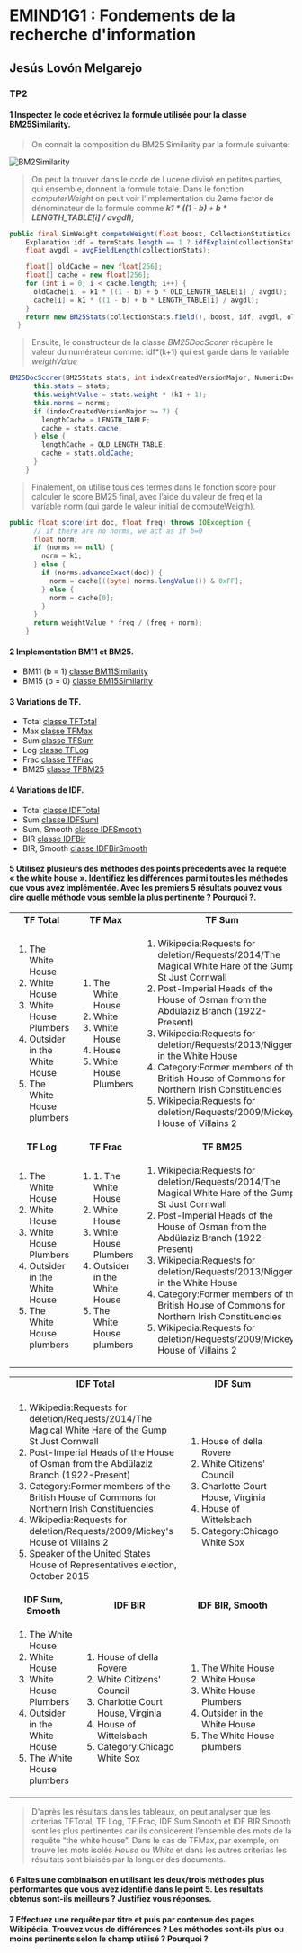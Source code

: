 

# EMIND1G1 : Fondements de la recherche d'information

## Jesús Lovón Melgarejo

### TP2

#### 1 Inspectez le code et écrivez la formule utilisée pour la classe BM25Similarity.
> On connait la composition du BM25 Similarity par la formule suivante:
> 
![BM2Similarity](https://wikimedia.org/api/rest_v1/media/math/render/svg/43e5c609557364f7836b6b2f4cd8ea41deb86a96)

> On peut la trouver dans le code de Lucene divisé en petites parties, qui ensemble, donnent la formule totale. Dans le fonction *computerWeight* on peut voir l'implementation du 2eme factor de dénominateur de la formule comme  ***k1 * ((1 - b) + b * LENGTH_TABLE[i] / avgdl);***

```java
public final SimWeight computeWeight(float boost, CollectionStatistics collectionStats, TermStatistics... termStats) {
    Explanation idf = termStats.length == 1 ? idfExplain(collectionStats, termStats[0]) : idfExplain(collectionStats, termStats);
    float avgdl = avgFieldLength(collectionStats);

    float[] oldCache = new float[256];
    float[] cache = new float[256];
    for (int i = 0; i < cache.length; i++) {
      oldCache[i] = k1 * ((1 - b) + b * OLD_LENGTH_TABLE[i] / avgdl);
      cache[i] = k1 * ((1 - b) + b * LENGTH_TABLE[i] / avgdl);
    }
    return new BM25Stats(collectionStats.field(), boost, idf, avgdl, oldCache, cache);
  }
```

> Ensuite, le constructeur de la classe _BM25DocScorer_ récupère le valeur du numérateur comme: idf*(k+1) qui est gardé dans le variable *weigthValue*
```java
BM25DocScorer(BM25Stats stats, int indexCreatedVersionMajor, NumericDocValues norms) throws IOException {
      this.stats = stats;
      this.weightValue = stats.weight * (k1 + 1);
      this.norms = norms;
      if (indexCreatedVersionMajor >= 7) {
        lengthCache = LENGTH_TABLE;
        cache = stats.cache;
      } else {
        lengthCache = OLD_LENGTH_TABLE;
        cache = stats.oldCache;
      }
    }
```
> Finalement, on utilise tous ces termes dans le fonction score pour calculer le score BM25 final, avec l’aide du valeur de freq et la variable norm (qui garde le valeur initial de computeWeigth).
```java
public float score(int doc, float freq) throws IOException {
      // if there are no norms, we act as if b=0
      float norm;
      if (norms == null) {
        norm = k1;
      } else {
        if (norms.advanceExact(doc)) {
          norm = cache[((byte) norms.longValue()) & 0xFF];
        } else {
          norm = cache[0];
        }
      }
      return weightValue * freq / (freq + norm);
    }
```

#### 2 Implementation BM11 et BM25.
- BM11 (b = 1) [classe BM11Similarity](https://github.com/jeslev/UPS-FRI/blob/TP2/src/tp1/BM11Similarity.java)
- BM15 (b = 0) [classe BM15Similarity](https://github.com/jeslev/UPS-FRI/blob/TP2/src/tp1/BM15Similarity.java)

#### 3 Variations de TF.
- Total  [classe TFTotal](https://github.com/jeslev/UPS-FRI/blob/TP2/src/tp1/TFTotal.java)
- Max  [classe TFMax](https://github.com/jeslev/UPS-FRI/blob/TP2/src/tp1/TFMax.java)
 - Sum  [classe TFSum](https://github.com/jeslev/UPS-FRI/blob/TP2/src/tp1/TFSum.java)
 - Log  [classe TFLog](https://github.com/jeslev/UPS-FRI/blob/TP2/src/tp1/TFLog.java)
 - Frac  [classe TFFrac](https://github.com/jeslev/UPS-FRI/blob/TP2/src/tp1/TFFrac.java)
 - BM25  [classe TFBM25](https://github.com/jeslev/UPS-FRI/blob/TP2/src/tp1/TFBM25.java)


#### 4 Variations de IDF.
- Total [classe IDFTotal](https://github.com/jeslev/UPS-FRI/blob/TP2/src/tp1/IDFTotal.java)
- Sum [classe IDFSuml](https://github.com/jeslev/UPS-FRI/blob/TP2/src/tp1/IDFSum.java)
- Sum, Smooth [classe IDFSmooth](https://github.com/jeslev/UPS-FRI/blob/TP2/src/tp1/IDFSmooth.java)
- BIR [classe IDFBir](https://github.com/jeslev/UPS-FRI/blob/TP2/src/tp1/IDFBir.java)
- BIR, Smooth [classe IDFBirSmooth](https://github.com/jeslev/UPS-FRI/blob/TP2/src/tp1/IDFBirSmooth.java)

#### 5 Utilisez plusieurs des méthodes des points précédents avec la requête « the white house ». Identifiez les différences parmi toutes les méthodes que vous avez implémentée. Avec les premiers 5 résultats pouvez vous dire quelle méthode vous semble la plus pertinente ? Pourquoi ?.

<table>
    <tbody>
    <tr>
    <td align="center"><b>TF Total</b></td>
    <td align="center"><b>TF Max</b></td>
    <td align="center" width="50%"><b>TF Sum</b></td>
    </tr>
    <tr>
    <td><ol>  
    <li>The White House</li>
<li>White House</li>
<li>White House Plumbers</li>
<li>Outsider in the White House</li>
<li>The White House plumbers</li>
</ol></td>
<td><ol> 
<li>The White House</li>
<li>White</li>
<li>White House</li>
<li>House</li>
<li>White House Plumbers</li>
 <ol></td>
    <td><ol>  
<li>Wikipedia:Requests for deletion/Requests/2014/The Magical White Hare of the Gump St Just Cornwall</li>
<li>Post-Imperial Heads of the House of Osman from the Abdülaziz Branch (1922-Present)</li>
<li>Wikipedia:Requests for deletion/Requests/2013/Niggers in the White House</li>
<li>Category:Former members of the British House of Commons for Northern Irish Constituencies</li>
<li>Wikipedia:Requests for deletion/Requests/2009/Mickey's House of Villains 2</li>
</ol></td>
    </tr>
    <tr>
    <td align="center"><b>TF Log</b></td>
    <td align="center"><b>TF Frac</b></td>
    <td align="center" width="40%"><b>TF BM25</b></td>
    </tr>
    <tr>
    <td><ol>  
    <li>The White House</li>
<li>White House</li>
<li>White House Plumbers</li>
<li>Outsider in the White House</li>
<li>The White House plumbers</li>
</ol></td>
<td><ol> 
<li>1. The White House</li>
<li>White House</li>
<li>White House Plumbers</li>
<li>Outsider in the White House</li>
<li>The White House plumbers</li>
 <ol></td>
    <td><ol>  
<li>Wikipedia:Requests for deletion/Requests/2014/The Magical White Hare of the Gump St Just Cornwall</li>
<li>Post-Imperial Heads of the House of Osman from the Abdülaziz Branch (1922-Present)</li>
<li>Wikipedia:Requests for deletion/Requests/2013/Niggers in the White House</li>
<li>Category:Former members of the British House of Commons for Northern Irish Constituencies</li>
<li>Wikipedia:Requests for deletion/Requests/2009/Mickey's House of Villains 2</li>
</ol></td>
    </tr>
  </tbody>
</table>

<table>
  <tbody>
    <tr>
  <td align="center" colspan="2"><b>IDF Total</b></td>
  <td align="center"><b>IDF Sum</b></td>
</tr>
<tr>
<td colspan="2">
<ol>
<li>Wikipedia:Requests for deletion/Requests/2014/The Magical White Hare of the Gump St Just Cornwall</li>
<li>Post-Imperial Heads of the House of Osman from the Abdülaziz Branch (1922-Present)</li>
<li>Category:Former members of the British House of Commons for Northern Irish Constituencies</li>
<li>Wikipedia:Requests for deletion/Requests/2009/Mickey's House of Villains 2</li>
<li>Speaker of the United States House of Representatives election, October 2015</li>
</ol></td>
<td>
<ol>
<li>House of della Rovere</li>
<li>White Citizens' Council</li>
<li>Charlotte Court House, Virginia</li>
<li>House of Wittelsbach</li>
<li>Category:Chicago White Sox</li>
</ol></td>
<td></td>
</tr>
  <tr>
  <td align="center"><b>IDF Sum, Smooth</b></td>
  <td align="center"><b>IDF BIR</b></td>
  <td align="center"><b>IDF BIR, Smooth</b></td>
</tr>
<tr>
<td>
<ol>
<li>The White House</li>
<li>White House</li>
<li>White House Plumbers</li>
<li>Outsider in the White House</li>
<li>The White House plumbers</li>
</ol></td>
<td>
<ol>
<li>House of della Rovere</li>
<li>White Citizens' Council</li>
<li>Charlotte Court House, Virginia</li>
<li>House of Wittelsbach</li>
<li>Category:Chicago White Sox</li>
</ol></td>
<td>
<ol>
<li>The White House</li>
<li>White House</li>
<li>White House Plumbers</li>
<li>Outsider in the White House</li>
<li>The White House plumbers</li>
</ol></td>
</tr>
</tbody>
</table>

>  D'après les résultats dans les tableaux, on peut analyser que les criterias TFTotal, TF Log, TF Frac, IDF Sum Smooth et IDF BIR Smooth sont les plus pertinentes car ils considerent l’ensemble des mots de la requête “the white house”. Dans le cas de TFMax, par exemple, on trouve les mots isolés *House* ou *White* et dans les autres criterias les résultats sont biaisés par la longuer des documents.
#### 6 Faites une combinaison en utilisant les deux/trois méthodes plus performantes que vous avez identifié dans le point 5. Les résultats obtenus sont-ils meilleurs ? Justifiez vous réponses.

#### 7 Effectuez une requête par titre et puis par contenue des pages Wikipédia. Trouvez vous de différences ? Les méthodes sont-ils plus ou moins pertinents selon le champ utilisé ? Pourquoi ?
